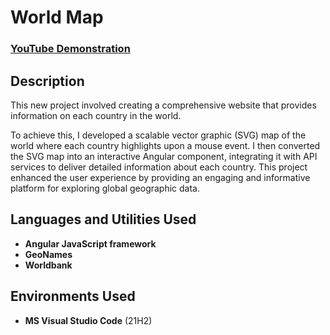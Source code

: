 <h1>World Map</h1>

 ### [YouTube Demonstration](https://youtu.be/7eJexJVCqJo)

<h2>Description</h2>
This new project involved creating a comprehensive website that provides information on each country in the world.

To achieve this, I developed a scalable vector graphic (SVG) map of the world where each country highlights upon a mouse event. I then converted the SVG map into an interactive Angular component, integrating it with API services to deliver detailed information about each country. This project enhanced the user experience by providing an engaging and informative platform for exploring global geographic data.
<br />


<h2>Languages and Utilities Used</h2>

- <b>Angular JavaScript framework</b>
- <b>GeoNames</b> 
- <b>Worldbank</b>

<h2>Environments Used </h2>

- <b>MS Visual Studio Code</b> (21H2)


<!--
 ```diff
- text in red
+ text in green
! text in orange
# text in gray
@@ text in purple (and bold)@@
```
--!>
